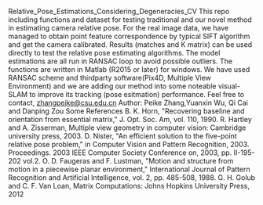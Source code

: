 Relative_Pose_Estimations_Considering_Degeneracies_CV
This repo including functions and dataset for testing traditional and our novel method in estimating camera relative pose.
For the real image data, we have managed to obtain point feature correspondence by typical SIFT algorithm and get the camera calibrated. 
Results (matches and K matrix) can be used directly to test the relative pose estimating algorithms.
The model estimations are all run in RANSAC loop to avoid possible outliers.
The functions are written in Matlab (R2015 or later) for windows.
We have used RANSAC scheme and thirdparty software(Pix4D, Multiple View Environment) and we are adding our method into some noteable visual-SLAM to improve its tracking (pose esitmation) performance.
Feel free to contact, zhangpeike@csu.edu.cn
Author: Peike Zhang,Yuanxin Wu, Qi Cai and Danping Zou
Some References
B. K. Horn, "Recovering baseline and orientation from essential matrix," J. Opt. Soc. Am, vol. 110, 1990.
R. Hartley and A. Zisserman, Multiple view geometry in computer vision: Cambridge university press, 2003.
D. Nister, "An efficient solution to the five-point relative pose problem," in Computer Vision and Pattern Recognition, 2003. Proceedings. 2003 IEEE Computer Society Conference on, 2003, pp. II-195-202 vol.2.
O. D. Faugeras and F. Lustman, "Motion and structure from motion in a piecewise planar environment," International Journal of Pattern Recognition and Artificial Intelligence, vol. 2, pp. 485-508, 1988.
G. H. Golub and C. F. Van Loan, Matrix Computations: Johns Hopkins University Press, 2012



